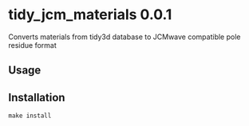 # tidy_jcm_materials 0.0.1

Converts materials from tidy3d database to JCMwave compatible pole residue format

## Usage

## Installation

`make install`
